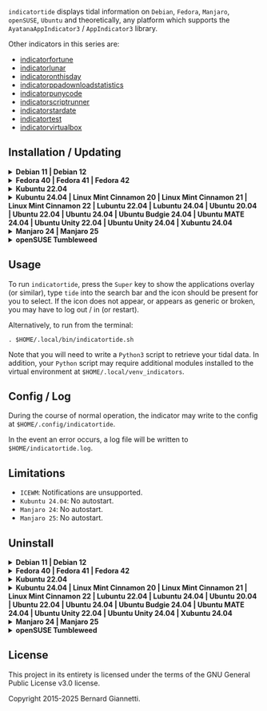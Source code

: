 `indicatortide` displays tidal information on `Debian`, `Fedora`, `Manjaro`, `openSUSE`, `Ubuntu` and theoretically, any platform which supports the `AyatanaAppIndicator3` / `AppIndicator3` library.

Other indicators in this series are:
- [indicatorfortune](https://github.com/iconindicators/appindicators/blob/main/indicatorfortune/src/indicatorfortune/README.md)
- [indicatorlunar](https://github.com/iconindicators/appindicators/blob/main/indicatorlunar/src/indicatorlunar/README.md)
- [indicatoronthisday](https://github.com/iconindicators/appindicators/blob/main/indicatoronthisday/src/indicatoronthisday/README.md)
- [indicatorppadownloadstatistics](https://github.com/iconindicators/appindicators/blob/main/indicatorppadownloadstatistics/src/indicatorppadownloadstatistics/README.md)
- [indicatorpunycode](https://github.com/iconindicators/appindicators/blob/main/indicatorpunycode/src/indicatorpunycode/README.md)
- [indicatorscriptrunner](https://github.com/iconindicators/appindicators/blob/main/indicatorscriptrunner/src/indicatorscriptrunner/README.md)
- [indicatorstardate](https://github.com/iconindicators/appindicators/blob/main/indicatorstardate/src/indicatorstardate/README.md)
- [indicatortest](https://github.com/iconindicators/appindicators/blob/main/indicatortest/src/indicatortest/README.md)
- [indicatorvirtualbox](https://github.com/iconindicators/appindicators/blob/main/indicatorvirtualbox/src/indicatorvirtualbox/README.md)


Installation / Updating
-----------------------

<details><summary><b>Debian 11 | Debian 12</b></summary>

1. Install operating system packages:

    ```
    sudo apt-get -y install gir1.2-ayatanaappindicator3-0.1 gnome-shell-extension-appindicator libcairo2-dev libgirepository1.0-dev python3-pip python3-venv
    ```

2. Create a `Python3` virtual environment at `$HOME/.local/venv_indicators` and install `indicatortide`, including icons, .desktop and run  script:
    ```
    indicator=indicatortide && \
    venv=$HOME/.local/venv_indicators && \
    if [ ! -d ${venv} ]; then python3 -m venv ${venv}; fi && \
    . ${venv}/bin/activate && \
    python3 -m pip install --upgrade PyGObject\<=3.50.0 ${indicator} && \
    deactivate && \
    . $(ls -d ${venv}/lib/python3.* | head -1)/site-packages/${indicator}/platform/linux/install.sh
    ```
3. For the `appindicator` extension to take effect, log out / in (or restart) and in a terminal run:
    ```
    gnome-extensions enable ubuntu-appindicators@ubuntu.com
    ```

</details>

<details><summary><b>Fedora 40 | Fedora 41 | Fedora 42</b></summary>

1. Install operating system packages:

    ```
    sudo dnf -y install cairo-gobject-devel gcc gobject-introspection-devel libappindicator-gtk3 python3-devel python3-pip
    ```

2. Create a `Python3` virtual environment at `$HOME/.local/venv_indicators` and install `indicatortide`, including icons, .desktop and run  script:
    ```
    indicator=indicatortide && \
    venv=$HOME/.local/venv_indicators && \
    if [ ! -d ${venv} ]; then python3 -m venv ${venv}; fi && \
    . ${venv}/bin/activate && \
    python3 -m pip install --upgrade PyGObject ${indicator} && \
    deactivate && \
    . $(ls -d ${venv}/lib/python3.* | head -1)/site-packages/${indicator}/platform/linux/install.sh
    ```
3. Install the `GNOME Shell` `AppIndicator and KStatusNotifierItem Support` [extension](https://extensions.gnome.org/extension/615/appindicator-support).

</details>

<details><summary><b>Kubuntu 22.04</b></summary>

1. Install operating system packages:

    ```
    sudo apt-get -y install gir1.2-ayatanaappindicator3-0.1 libcairo2-dev libgirepository1.0-dev python3-pip python3-venv
    ```

2. Create a `Python3` virtual environment at `$HOME/.local/venv_indicators` and install `indicatortide`, including icons, .desktop and run  script:
    ```
    indicator=indicatortide && \
    venv=$HOME/.local/venv_indicators && \
    if [ ! -d ${venv} ]; then python3 -m venv ${venv}; fi && \
    . ${venv}/bin/activate && \
    python3 -m pip install --upgrade PyGObject\<=3.50.0 ${indicator} && \
    deactivate && \
    . $(ls -d ${venv}/lib/python3.* | head -1)/site-packages/${indicator}/platform/linux/install.sh
    ```
3. Install the `GNOME Shell` `AppIndicator and KStatusNotifierItem Support` [extension](https://extensions.gnome.org/extension/615/appindicator-support).

</details>

<details><summary><b>Kubuntu 24.04 | Linux Mint Cinnamon 20 | Linux Mint Cinnamon 21 | Linux Mint Cinnamon 22 | Lubuntu 22.04 | Lubuntu 24.04 | Ubuntu 20.04 | Ubuntu 22.04 | Ubuntu 24.04 | Ubuntu Budgie 24.04 | Ubuntu MATE 24.04 | Ubuntu Unity 22.04 | Ubuntu Unity 24.04 | Xubuntu 24.04</b></summary>

1. Install operating system packages:

    ```
    sudo apt-get -y install gir1.2-ayatanaappindicator3-0.1 libcairo2-dev libgirepository1.0-dev python3-pip python3-venv
    ```

2. Create a `Python3` virtual environment at `$HOME/.local/venv_indicators` and install `indicatortide`, including icons, .desktop and run  script:
    ```
    indicator=indicatortide && \
    venv=$HOME/.local/venv_indicators && \
    if [ ! -d ${venv} ]; then python3 -m venv ${venv}; fi && \
    . ${venv}/bin/activate && \
    python3 -m pip install --upgrade PyGObject\<=3.50.0 ${indicator} && \
    deactivate && \
    . $(ls -d ${venv}/lib/python3.* | head -1)/site-packages/${indicator}/platform/linux/install.sh
    ```
</details>

<details><summary><b>Manjaro 24 | Manjaro 25</b></summary>

1. Install operating system packages:

    ```
    sudo pacman -S --noconfirm cairo gcc libayatana-appindicator pkgconf
    ```

2. Create a `Python3` virtual environment at `$HOME/.local/venv_indicators` and install `indicatortide`, including icons, .desktop and run  script:
    ```
    indicator=indicatortide && \
    venv=$HOME/.local/venv_indicators && \
    if [ ! -d ${venv} ]; then python3 -m venv ${venv}; fi && \
    . ${venv}/bin/activate && \
    python3 -m pip install --upgrade PyGObject ${indicator} && \
    deactivate && \
    . $(ls -d ${venv}/lib/python3.* | head -1)/site-packages/${indicator}/platform/linux/install.sh
    ```
</details>

<details><summary><b>openSUSE Tumbleweed</b></summary>

1. Install operating system packages:

    ```
    sudo zypper install -y cairo-devel gcc gobject-introspection-devel python3-devel typelib-1_0-AyatanaAppIndicator3-0_1
    ```

2. Create a `Python3` virtual environment at `$HOME/.local/venv_indicators` and install `indicatortide`, including icons, .desktop and run  script:
    ```
    indicator=indicatortide && \
    venv=$HOME/.local/venv_indicators && \
    if [ ! -d ${venv} ]; then python3 -m venv ${venv}; fi && \
    . ${venv}/bin/activate && \
    python3 -m pip install --upgrade PyGObject ${indicator} && \
    deactivate && \
    . $(ls -d ${venv}/lib/python3.* | head -1)/site-packages/${indicator}/platform/linux/install.sh
    ```
3. Install the `GNOME Shell` `AppIndicator and KStatusNotifierItem Support` [extension](https://extensions.gnome.org/extension/615/appindicator-support).

</details>


Usage
-----

To run `indicatortide`, press the `Super` key to show the applications overlay (or similar), type `tide` into the search bar and the icon should be present for you to select.  If the icon does not appear, or appears as generic or broken, you may have to log out / in (or restart).

Alternatively, to run from the terminal:

```. $HOME/.local/bin/indicatortide.sh```

Note that you will need to write a `Python3` script to retrieve your tidal data.  In addition, your `Python` script may require additional modules installed to the virtual environment at `$HOME/.local/venv_indicators`.


Config / Log
------------

During the course of normal operation, the indicator may write to the config at `$HOME/.config/indicatortide`.

In the event an error occurs, a log file will be written to `$HOME/indicatortide.log`.


Limitations
-----------

- `ICEWM`: Notifications are unsupported.
- `Kubuntu 24.04`: No autostart.
- `Manjaro 24`: No autostart.
- `Manjaro 25`: No autostart.


Uninstall
---------

<details><summary><b>Debian 11 | Debian 12</b></summary>

1. Uninstall operating system packages:

    ```
    sudo apt-get -y remove gir1.2-ayatanaappindicator3-0.1 gnome-shell-extension-appindicator libcairo2-dev libgirepository1.0-dev python3-pip python3-venv
    ```

2. Uninstall the indicator from the `Python3` virtual environment, including icons, .desktop and run script:
    ```
    indicator=indicatortide && \
    venv=$HOME/.local/venv_indicators && \
    $(ls -d ${venv}/lib/python3.* | head -1)/site-packages/${indicator}/platform/linux/uninstall.sh && \
    . ${venv}/bin/activate && \
    python3 -m pip uninstall --yes ${indicator} && \
    count=$(python3 -m pip --disable-pip-version-check list | grep -o "indicator" | wc -l) && \
    deactivate && \
    if [ "$count" -eq "0" ]; then rm -f -r ${venv}; fi 
    ```

    The configuration directory `$HOME/.config/indicatortide` will not be deleted.

    The cache directory `$HOME/.cache/indicatortide` will be deleted.

    If no other indicators remain installed, the virtual environment will be deleted.

</details>

<details><summary><b>Fedora 40 | Fedora 41 | Fedora 42</b></summary>

1. Uninstall operating system packages:

    ```
    sudo dnf -y remove cairo-gobject-devel gcc gobject-introspection-devel libappindicator-gtk3 python3-devel python3-pip
    ```

2. Uninstall the indicator from the `Python3` virtual environment, including icons, .desktop and run script:
    ```
    indicator=indicatortide && \
    venv=$HOME/.local/venv_indicators && \
    $(ls -d ${venv}/lib/python3.* | head -1)/site-packages/${indicator}/platform/linux/uninstall.sh && \
    . ${venv}/bin/activate && \
    python3 -m pip uninstall --yes ${indicator} && \
    count=$(python3 -m pip --disable-pip-version-check list | grep -o "indicator" | wc -l) && \
    deactivate && \
    if [ "$count" -eq "0" ]; then rm -f -r ${venv}; fi 
    ```

    The configuration directory `$HOME/.config/indicatortide` will not be deleted.

    The cache directory `$HOME/.cache/indicatortide` will be deleted.

    If no other indicators remain installed, the virtual environment will be deleted.

3. The `GNOME Shell` `AppIndicator and KStatusNotifierItem Support` extension may be turned [off](https://extensions.gnome.org/extension/615/appindicator-support) if no longer in use by other indicators.

</details>

<details><summary><b>Kubuntu 22.04</b></summary>

1. Uninstall operating system packages:

    ```
    sudo apt-get -y remove gir1.2-ayatanaappindicator3-0.1 libcairo2-dev libgirepository1.0-dev python3-pip python3-venv
    ```

2. Uninstall the indicator from the `Python3` virtual environment, including icons, .desktop and run script:
    ```
    indicator=indicatortide && \
    venv=$HOME/.local/venv_indicators && \
    $(ls -d ${venv}/lib/python3.* | head -1)/site-packages/${indicator}/platform/linux/uninstall.sh && \
    . ${venv}/bin/activate && \
    python3 -m pip uninstall --yes ${indicator} && \
    count=$(python3 -m pip --disable-pip-version-check list | grep -o "indicator" | wc -l) && \
    deactivate && \
    if [ "$count" -eq "0" ]; then rm -f -r ${venv}; fi 
    ```

    The configuration directory `$HOME/.config/indicatortide` will not be deleted.

    The cache directory `$HOME/.cache/indicatortide` will be deleted.

    If no other indicators remain installed, the virtual environment will be deleted.

3. The `GNOME Shell` `AppIndicator and KStatusNotifierItem Support` extension may be turned [off](https://extensions.gnome.org/extension/615/appindicator-support) if no longer in use by other indicators.

</details>

<details><summary><b>Kubuntu 24.04 | Linux Mint Cinnamon 20 | Linux Mint Cinnamon 21 | Linux Mint Cinnamon 22 | Lubuntu 22.04 | Lubuntu 24.04 | Ubuntu 20.04 | Ubuntu 22.04 | Ubuntu 24.04 | Ubuntu Budgie 24.04 | Ubuntu MATE 24.04 | Ubuntu Unity 22.04 | Ubuntu Unity 24.04 | Xubuntu 24.04</b></summary>

1. Uninstall operating system packages:

    ```
    sudo apt-get -y remove gir1.2-ayatanaappindicator3-0.1 libcairo2-dev libgirepository1.0-dev python3-pip python3-venv
    ```

2. Uninstall the indicator from the `Python3` virtual environment, including icons, .desktop and run script:
    ```
    indicator=indicatortide && \
    venv=$HOME/.local/venv_indicators && \
    $(ls -d ${venv}/lib/python3.* | head -1)/site-packages/${indicator}/platform/linux/uninstall.sh && \
    . ${venv}/bin/activate && \
    python3 -m pip uninstall --yes ${indicator} && \
    count=$(python3 -m pip --disable-pip-version-check list | grep -o "indicator" | wc -l) && \
    deactivate && \
    if [ "$count" -eq "0" ]; then rm -f -r ${venv}; fi 
    ```

    The configuration directory `$HOME/.config/indicatortide` will not be deleted.

    The cache directory `$HOME/.cache/indicatortide` will be deleted.

    If no other indicators remain installed, the virtual environment will be deleted.

</details>

<details><summary><b>Manjaro 24 | Manjaro 25</b></summary>

1. Uninstall operating system packages:

    ```
    sudo pacman -R --noconfirm cairo gcc libayatana-appindicator pkgconf
    ```

2. Uninstall the indicator from the `Python3` virtual environment, including icons, .desktop and run script:
    ```
    indicator=indicatortide && \
    venv=$HOME/.local/venv_indicators && \
    $(ls -d ${venv}/lib/python3.* | head -1)/site-packages/${indicator}/platform/linux/uninstall.sh && \
    . ${venv}/bin/activate && \
    python3 -m pip uninstall --yes ${indicator} && \
    count=$(python3 -m pip --disable-pip-version-check list | grep -o "indicator" | wc -l) && \
    deactivate && \
    if [ "$count" -eq "0" ]; then rm -f -r ${venv}; fi 
    ```

    The configuration directory `$HOME/.config/indicatortide` will not be deleted.

    The cache directory `$HOME/.cache/indicatortide` will be deleted.

    If no other indicators remain installed, the virtual environment will be deleted.

</details>

<details><summary><b>openSUSE Tumbleweed</b></summary>

1. Uninstall operating system packages:

    ```
    sudo zypper remove -y cairo-devel gcc gobject-introspection-devel python3-devel typelib-1_0-AyatanaAppIndicator3-0_1
    ```

2. Uninstall the indicator from the `Python3` virtual environment, including icons, .desktop and run script:
    ```
    indicator=indicatortide && \
    venv=$HOME/.local/venv_indicators && \
    $(ls -d ${venv}/lib/python3.* | head -1)/site-packages/${indicator}/platform/linux/uninstall.sh && \
    . ${venv}/bin/activate && \
    python3 -m pip uninstall --yes ${indicator} && \
    count=$(python3 -m pip --disable-pip-version-check list | grep -o "indicator" | wc -l) && \
    deactivate && \
    if [ "$count" -eq "0" ]; then rm -f -r ${venv}; fi 
    ```

    The configuration directory `$HOME/.config/indicatortide` will not be deleted.

    The cache directory `$HOME/.cache/indicatortide` will be deleted.

    If no other indicators remain installed, the virtual environment will be deleted.

3. The `GNOME Shell` `AppIndicator and KStatusNotifierItem Support` extension may be turned [off](https://extensions.gnome.org/extension/615/appindicator-support) if no longer in use by other indicators.

</details>


License
-------

This project in its entirety is licensed under the terms of the GNU General Public License v3.0 license.

Copyright 2015-2025 Bernard Giannetti.
